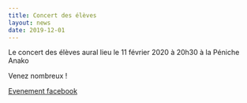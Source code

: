 ```yaml
---
title: Concert des élèves
layout: news
date: 2019-12-01
---
```


Le concert des élèves aural lieu le 11 février 2020 à 20h30 à la Péniche Anako

Venez nombreux !

[Evenement facebook](https://www.facebook.com/events/424523878229518/)
